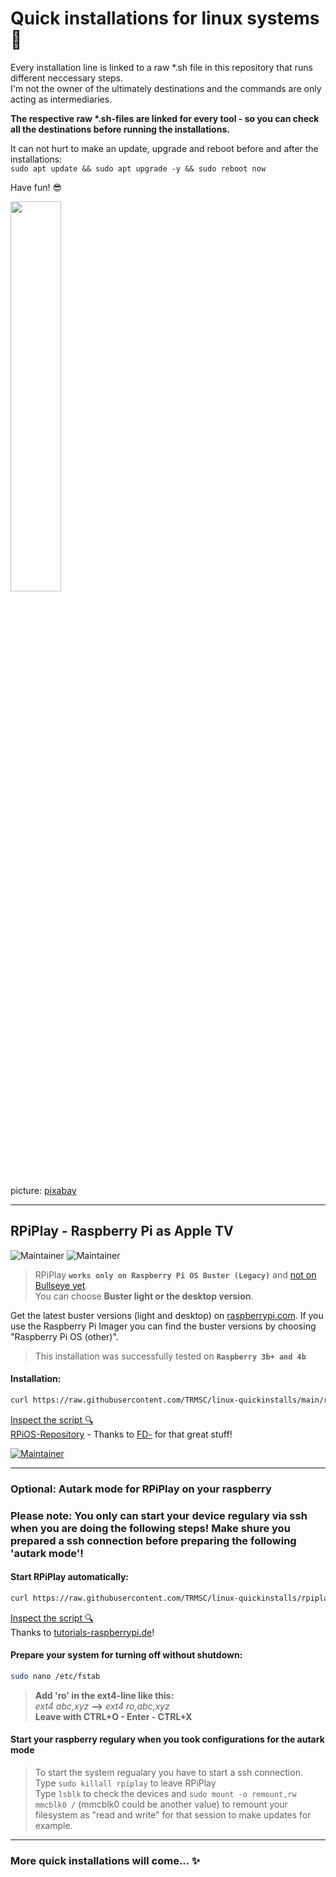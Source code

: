 # Quick installations for linux systems 🚀

Every installation line is linked to a raw \*.sh file in this repository that runs different neccessary steps.  
I'm not the owner of the ultimately destinations and the commands are only acting as intermediaries.  

__The respective raw \*.sh-files are linked for every tool - so you can check all the destinations before running the installations.__  

It can not hurt to make an update, upgrade and reboot before and after the installations:  
``sudo apt update && sudo apt upgrade -y && sudo reboot now``  

Have fun! 😎

<img src="https://cdn.pixabay.com/photo/2016/04/10/21/53/distorted-1320866_960_720.png" width="40%">

picture: [pixabay](https://pixabay.com/de/vectors/wolke-m%c3%a4nner-himmel-menschen-4273197/)

---

## RPiPlay - Raspberry Pi as Apple TV

![Maintainer](https://img.shields.io/badge/Raspberry_Pi-white)
![Maintainer](https://img.shields.io/badge/Apple_TV-white)

> RPiPlay __```works only on Raspberry Pi OS Buster (Legacy)```__ and [not on Bullseye yet](https://github.com/FD-/RPiPlay/issues/294).  
> You can choose __Buster light or the desktop version__.

Get the latest buster versions (light and desktop) on [raspberrypi.com](https://www.raspberrypi.com/software/operating-systems/). If you use the Raspberry Pi Imager you can find the buster versions by choosing "Raspberry Pi OS (other)".  

> This installation was successfully tested on __```Raspberry 3b+ and 4b```__

#### Installation:  
```bash
curl https://raw.githubusercontent.com/TRMSC/linux-quickinstalls/main/rpiplay.sh | bash  
```
[Inspect the script 🔍](https://raw.githubusercontent.com/TRMSC/linux-quickinstalls/main/rpitv.sh)  
[RPiOS-Repository](https://github.com/FD-/RPiPlay) - Thanks to [FD-](https://github.com/FD-) for that great stuff!  

[![Maintainer](https://img.shields.io/badge/Issues-yellow)](https://github.com/FD-/RPiPlay/issues)

---

### Optional: Autark mode for RPiPlay on your raspberry

### Please note: You only can start your device regulary via ssh when you are doing the following steps! Make shure you prepared a ssh connection before preparing the following 'autark mode'!

#### Start RPiPlay automatically:  
```bash
curl https://raw.githubusercontent.com/TRMSC/linux-quickinstalls/rpiplay-standalone/rpiplay-boot.sh | bash
```
[Inspect the script 🔍](https://raw.githubusercontent.com/TRMSC/linux-quickinstalls/main/src/rpiplay-boot.sh)  
Thanks to [tutorials-raspberrypi.de](https://tutorials-raspberrypi.de/raspberry-pi-autostart-programm-skript/)!

#### Prepare your system for turning off without shutdown:  
```bash
sudo nano /etc/fstab
```
> __Add 'ro' in the ext4-line like this:__  
> _ext4 abc,xyz_ __-->__ _ext4 ro,abc,xyz_  
> __Leave with CTRL+O - Enter - CTRL+X__ 

#### Start your raspberry regulary when you took configurations for the autark mode

> To start the system regualary you have to start a ssh connection.  
> Type ```sudo killall rpiplay``` to leave RPiPlay  
> Type ```lsblk``` to check the devices and ```sudo mount -o remount,rw mmcblk0 /``` (mmcblk0 could be another value) to remount your filesystem as "read and write" for that session to make updates for example.

---

### More quick installations will come... ✨
